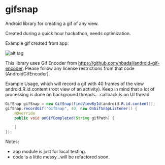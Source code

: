 # gifsnap
Android library for creating a gif of any view. 

Created during a quick hour hackathon, needs optimization. 

Example gif created from app: 

![alt tag](http://i.imgur.com/tpET5SH.gif)

This library uses Gif Encoder from https://github.com/nbadal/android-gif-encoder. Please follow any license restrictions from that code (AndroidGifEncoder). 

Example Usage, which will record a gif with 40 frames of the view android.R.id.content (root view of an activity). Keep in mind that a lot of processing is done on background threads....callback is on UI thread. 
```java
GifSnap gifSnap = new GifSnap(findViewById(android.R.id.content));
gifSnap.recordGif("GifSnap", 40, new OnGifSnapListener() {
    @Override
    public void onGifCompleted(String gifPath) {

    }
});
```

Notes:

- app module is just for local testing. 
- code is a little messy...will be refactored soon. 
